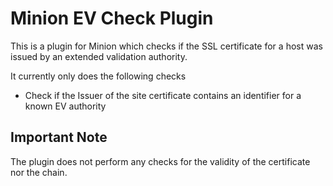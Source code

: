 Minion EV Check Plugin
=====================

This is a plugin for Minion which checks if the SSL certificate for a host was issued by an extended validation authority.

It currently only does the following checks

* Check if the Issuer of the site certificate contains an identifier for a known EV authority 

Important Note
--------------

The plugin does not perform any checks for the validity of the certificate nor the chain. 
